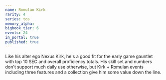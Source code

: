 ```yaml
---
name: Romulan Kirk
rarity: 4
series: tos
memory_alpha:
bigbook_tier: 6
events: 24
in_portal: true
published: true
---
```


Like his alter ego Nexus Kirk, he's a good fit for the early game gauntlet with top 10 SEC and overall proficiency totals. His skill set and numbers don't support much daily use otherwise, but Kirk + Romulan events including three features and a collection give him some value down the line.
